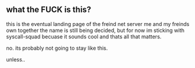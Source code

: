 ## what the FUCK is this?

 this is the eventual landing page of the freind net server me and my freinds own together
 the name is still being decided, but for now im sticking with syscall-squad becuase it sounds cool and thats all that matters.

 no. its probably not going to stay like this.




 unless..
